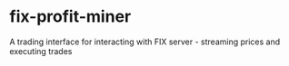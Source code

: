 # fix-profit-miner
A trading interface for interacting with FIX server - streaming prices and executing trades
